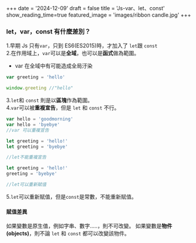 +++
date = '2024-12-09'
draft = false
title = 'Js-var、let、const'
show_reading_time=true
featured_image = 'images/ribbon candle.jpg'
+++

### let，var，const 有什麼差別？

1.早期 Js 只有`var`，只到 ES6(ES2015)時，才加入了 `let`跟 `const`  
2.在作用域上，`var`可以是**全域**，也可以是**函式**做為範圍。

<!--more-->

- var 在全域中有可能造成全局汙染

```js
var greeting = 'hello'

window.greeting //"hello"
```

3.`let`和 `const` 則是以**區塊**作為範圍。  
4.`var`可以被**重複宣告**，但是 `let` 和 `const` 不行。

```js
var hello = 'goodmorning'
var hello = 'byebye'
//var 可以重複宣告
```

```js
let greeting = 'hello!'
let greeting = 'byebye'

//let不能重複宣告
```

```js
let greeting = 'hello!'
greeting = 'byebye'

//let可以重新賦值
```

5.`let`可以重新賦值，但是`const`是常數，不能重新賦值。

#### 賦值差異

如果變數是原生值，例如字串、數字.....，則不可改變。
如果變數是**物件(objects)**，則不論 `let` 和 `const` 都可以改變該物件。
